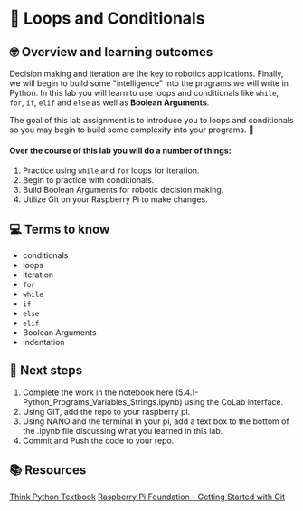 # :robot: Loops and Conditionals

## 🤓 Overview and learning outcomes 

Decision making and iteration are the key to robotics applications.  Finally, we will begin to build some "intelligence" into the programs we will write in Python.  In this lab you will learn to use loops and conditionals like `while`, `for`, `if`, `elif` and `else` as well as **Boolean Arguments**.

The goal of this lab assignment is to introduce you to loops and conditionals so you may begin to build some complexity into your programs. 🚀

#### Over the course of this lab you will do a number of things:
1. Practice using `while` and `for` loops for iteration.
2. Begin to practice with conditionals.
3. Build Boolean Arguments for robotic decision making.
4. Utilize Git on your Raspberry Pi to make changes.

## 💻 Terms to know
- conditionals
- loops
- iteration
- `for`
- `while`
- `if`
- `else`
- `elif`
- Boolean Arguments
- indentation

## 📝 Next steps
1. Complete the work in the notebook here (5.4.1-Python_Programs_Variables_Strings.ipynb) using the CoLab interface.
2. Using GIT, add the repo to your raspberry pi.
3. Using NANO and the terminal in your pi, add a text box to the bottom of the .ipynb file discussing what you learned in this lab.
4. Commit and Push the code to your repo.

## 📚  Resources 
[Think Python Textbook](https://greenteapress.com/wp/think-python-2e/)
[Raspberry Pi Foundation - Getting Started with Git](https://projects.raspberrypi.org/en/projects/getting-started-with-git)
